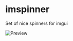 # imspinner
Set of nice spinners for imgui

![Preview](https://user-images.githubusercontent.com/918081/209230716-8ad676bd-c366-45ab-ac7a-54fccd3388e9.gif)
